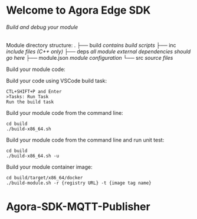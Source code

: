 # Welcome to Agora Edge SDK

###### Build and debug your module
Module directory structure:
    .
    ├── build       *contains build scripts*
    ├── inc         *include files (C++ only)*
    ├── deps        *all module external dependencies should go here*
    ├── module.json *module configuration*
    └── src         *source files*

Build your module code:

Build your code using VSCode build task:
```
CTL+SHIFT+P and Enter
>Tasks: Run Task
Run the build task
```

Build your module code from the command line:
```
cd build
./build-x86_64.sh
```

Build your module code from the command line and run unit test:
```
cd build
./build-x86_64.sh -u
```

Build your module container image:
```
cd build/target/x86_64/docker
./build-module.sh -r {registry URL} -t {image tag name}
```
# Agora-SDK-MQTT-Publisher
